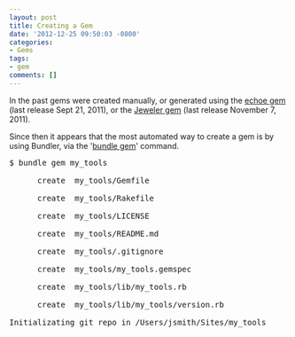 ```yaml
---
layout: post
title: Creating a Gem
date: '2012-12-25 09:50:03 -0800'
categories:
- Gems
tags:
- gem
comments: []
---
```

<p>In the past gems were created manually, or generated using the <a href="http://rubygems.org/gems/echoe" target="_blank">echoe gem</a> (last release Sept 21, 2011), or the <a href="https://github.com/appoxy/jeweler" target="_blank">Jeweler gem</a> (last release November 7, 2011).</p>
<p>Since then it appears that the most automated way to create a gem is by using Bundler, via the '<a href="http://gembundler.com/v1.2/bundle_gem.html" target="_blank">bundle gem</a>' command.</p>
<pre class="brush:rails">
$ bundle gem my_tools<br />
      create  my_tools/Gemfile<br />
      create  my_tools/Rakefile<br />
      create  my_tools/LICENSE<br />
      create  my_tools/README.md<br />
      create  my_tools/.gitignore<br />
      create  my_tools/my_tools.gemspec<br />
      create  my_tools/lib/my_tools.rb<br />
      create  my_tools/lib/my_tools/version.rb<br />
Initializating git repo in /Users/jsmith/Sites/my_tools<br />
</pre></p>

